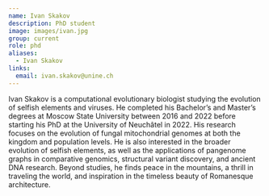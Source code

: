 ```yaml
---
name: Ivan Skakov
description: PhD student
image: images/ivan.jpg
group: current
role: phd
aliases:
  - Ivan Skakov
links:
  email: ivan.skakov@unine.ch
---
```


Ivan Skakov is a computational evolutionary biologist studying the evolution of selfish elements and viruses. He completed his Bachelor’s and Master’s degrees at Moscow State University between 2016 and 2022 before starting his PhD at the University of Neuchâtel in 2022. His research focuses on the evolution of fungal mitochondrial genomes at both the kingdom and population levels. He is also interested in the broader evolution of selfish elements, as well as the applications of pangenome graphs in comparative genomics, structural variant discovery, and ancient DNA research. Beyond studies, he finds peace in the mountains, a thrill in traveling the world, and inspiration in the timeless beauty of Romanesque architecture.
